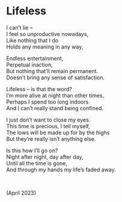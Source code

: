 # Lifeless
<!-- #QUARK live! -->

I can’t lie –  
I feel so unproductive nowadays,  
Like nothing that I do  
Holds any meaning in any way,  

Endless entertainment,  
Perpetual inaction,  
But nothing that’ll remain permanent.  
Doesn’t bring any sense of satisfaction.  

Lifeless – is that the word?  
I’m more alive at night than other times.  
Perhaps I spend too long indoors  
And I can’t really stand being confined.  

I just don’t want to close my eyes.  
This time is precious, I tell myself,  
The lows will be made up for by the highs  
But they’re really isn’t anything else.  

Is this how I’ll go on?  
Night after night, day after day,  
Until all the time is gone,  
And through my hands my life’s faded away.  


<br>


(April 2023)

<!-- #QUARK
EXPORT: lifeless
STYLE: poetry
INDEX: poetry
YEAR: 23
DEC: 4
-->
